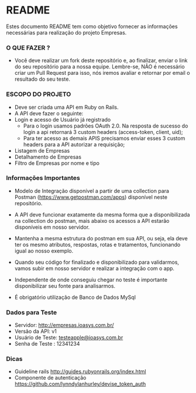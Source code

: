 # README #

Estes documento README tem como objetivo fornecer as informações necessárias para realização do projeto Empresas.

### O QUE FAZER ? ###

* Você deve realizar um fork deste repositório e, ao finalizar, enviar o link do seu repositório para a nossa equipe. Lembre-se, NÃO é necessário criar um Pull Request para isso, nós iremos avaliar e retornar por email o resultado do seu teste.

### ESCOPO DO PROJETO ###
* Deve ser criada uma API em Ruby on Rails.
* A API deve fazer o seguinte:
* Login e acesso de Usuário já registrado
	* Para o login usamos padrões OAuth 2.0. Na resposta de sucesso do login a api retornará 3 custom headers (access-token, client, uid);
	* Para ter acesso as demais APIS precisamos enviar esses 3 custom headers para a API autorizar a requisição;
* Listagem de Empresas
* Detalhamento de Empresas
* Filtro de Empresas por nome e tipo


### Informações Importantes ###

* Modelo de Integração disponível a partir de uma collection para Postman (https://www.getpostman.com/apps) disponível neste repositório.

* A API deve funcionar exatamente da mesma forma que a disponibilizada na collection do postman, mais abaixo os acessos a API estarão disponíveis em nosso servidor.

* Mantenha a mesma estrutura do postman em sua API, ou seja, ela deve ter os mesmo atributos, respostas, rotas e tratamentos, funcionando igual ao nosso exemplo.

* Quando seu código for finalizado e disponibilizado para validarmos, vamos subir em nosso servidor e realizar a integração com o app. 

* Independente de onde conseguiu chegar no teste é importante disponibilizar seu fonte para analisarmos.

* É obrigatório utilização de Banco de Dados MySql

### Dados para Teste ###

* Servidor: http://empresas.ioasys.com.br/
* Versão da API: v1
* Usuário de Teste: testeapple@ioasys.com.br
* Senha de Teste : 12341234

### Dicas ###

* Guideline rails http://guides.rubyonrails.org/index.html
* Componente de autenticação https://github.com/lynndylanhurley/devise_token_auth
